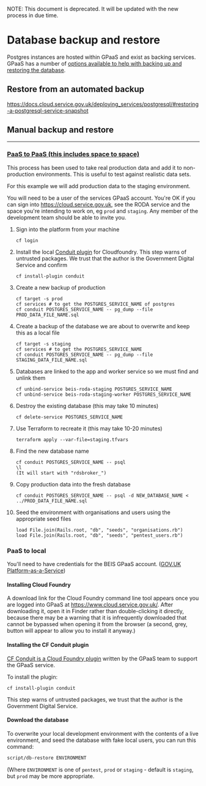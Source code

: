 NOTE: This document is deprecated. It will be updated with the new process in due time.

# Database backup and restore

Postgres instances are hosted within GPaaS and exist as backing services.
GPaaS has a number of [options available to help with backing up and restoring the database](https://docs.cloud.service.gov.uk/deploying_services/postgresql/#postgresql-maintenance-amp-backups).

## Restore from an automated backup

https://docs.cloud.service.gov.uk/deploying_services/postgresql/#restoring-a-postgresql-service-snapshot

## Manual backup and restore

---

### [PaaS to PaaS (this includes space to space)](https://docs.cloud.service.gov.uk/deploying_services/postgresql/#paas-to-paas)

This process has been used to take real production data and add it to non-production environments. This is useful to test against realistic data sets.

For this example we will add production data to the staging environment.

You will need to be a user of the services GPaaS account. You're OK if you can sign into https://cloud.service.gov.uk, see the RODA service and the space you're intending to work on, eg `prod` and `staging`. Any member of the development team should be able to invite you.

1. Sign into the platform from your machine
   ```
   cf login
   ```
1. Install the local [Conduit plugin](https://github.com/alphagov/paas-cf-conduit) for Cloudfoundry. This step warns of untrusted packages. We trust that the author is the Government Digital Service and confirm
   ```
   cf install-plugin conduit
   ```
1. Create a new backup of production
   ```
   cf target -s prod
   cf services # to get the POSTGRES_SERVICE_NAME of postgres
   cf conduit POSTGRES_SERVICE_NAME -- pg_dump --file PROD_DATA_FILE_NAME.sql
   ```
1. Create a backup of the database we are about to overwrite and keep this as a local file
   ```
   cf target -s staging
   cf services # to get the POSTGRES_SERVICE_NAME
   cf conduit POSTGRES_SERVICE_NAME -- pg_dump --file STAGING_DATA_FILE_NAME.sql
   ```
1. Databases are linked to the app and worker service so we must find and unlink them
   ```
   cf unbind-service beis-roda-staging POSTGRES_SERVICE_NAME
   cf unbind-service beis-roda-staging-worker POSTGRES_SERVICE_NAME
   ```
1. Destroy the existing database (this may take 10 minutes)
   ```
   cf delete-service POSTGRES_SERVICE_NAME
   ```
1. Use Terraform to recreate it (this may take 10-20 minutes)
   ```
   terraform apply --var-file=staging.tfvars
   ```
1. Find the new database name
   ```
   cf conduit POSTGRES_SERVICE_NAME -- psql
   \l
   (It will start with "rdsbroker_")
   ```
1. Copy production data into the fresh database
   ```
   cf conduit POSTGRES_SERVICE_NAME -- psql -d NEW_DATABASE_NAME < ../PROD_DATA_FILE_NAME.sql
   ```
1. Seed the environment with organisations and users using the appropriate seed files
   ```
   load File.join(Rails.root, "db", "seeds", "organisations.rb")
   load File.join(Rails.root, "db", "seeds", "pentest_users.rb")
   ```

### PaaS to local

You'll need to have credentials for the BEIS GPaaS account. ([GOV.UK
Platform-as-a-Service](https://www.cloud.service.gov.uk/))

#### Installing Cloud Foundry

A download link for the Cloud Foundry command line tool appears once you are
logged into GPaaS at https://www.cloud.service.gov.uk/. After downloading it,
open it in Finder rather than double-clicking it directly, because there may
be a warning that it is infrequently downloaded that cannot be bypassed when
opening it from the browser (a second, grey, button will appear to allow
you to install it anyway.)

#### Installing the CF Conduit plugin

[CF Conduit is a Cloud Foundry
plugin](https://github.com/alphagov/paas-cf-conduit) written by the GPaaS team
to support the GPaaS service.

To install the plugin:

```
cf install-plugin conduit
```

This step warns of untrusted packages, we trust that the author is the
Government Digital Service.

#### Download the database

To overwrite your local development environment with the contents of a
live environment, and seed the database with fake local users, you can
run this command:

```bash
script/db-restore ENVIRONMENT
```

(Where `ENVIRONMENT` is one of `pentest`, `prod` or `staging` - default is
`staging`, but `prod` may be more appropriate.
